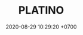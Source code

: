 ---
layout: indigo-rondas
permalink: /rondas-norte
categories: logos 
date: 2020-08-29 10:29:20 +0700
title: PLATINO
color: black
background: '#5dI2A6'
maincover: /assets/logos/LIGA-INDIGO.png
nivel: PLATINO
rango: 1
gradiente: grRed
background: red
division: PLATINO
ligas: /liga-indigo-norte
rondas: /rondas-norte
mvps: /mvps-norte
pag: RONDAS
---